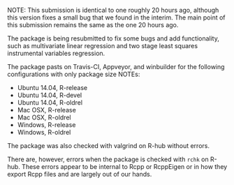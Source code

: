 NOTE: This submission is identical to one roughly 20 hours ago, although this version fixes a small bug that we found in the interim. The main point of this submission remains the same as the one 20 hours ago.

The package is being resubmitted to fix some bugs and add functionality, such as multivariate linear regression and two stage least squares instrumental variables regression.

The package pasts on Travis-CI, Appveyor, and winbuilder for the following configurations with only package size NOTEs:
- Ubuntu 14.04, R-release
- Ubuntu 14.04, R-devel
- Ubuntu 14.04, R-oldrel
- Mac OSX, R-release
- Mac OSX, R-oldrel
- Windows, R-release
- Windows, R-oldrel

The package was also checked with valgrind on R-hub without errors.

There are, however, errors when the package is checked with `rchk` on R-hub. These errors appear to be internal to Rcpp or RcppEigen or in how they export Rcpp files and are largely out of our hands.
